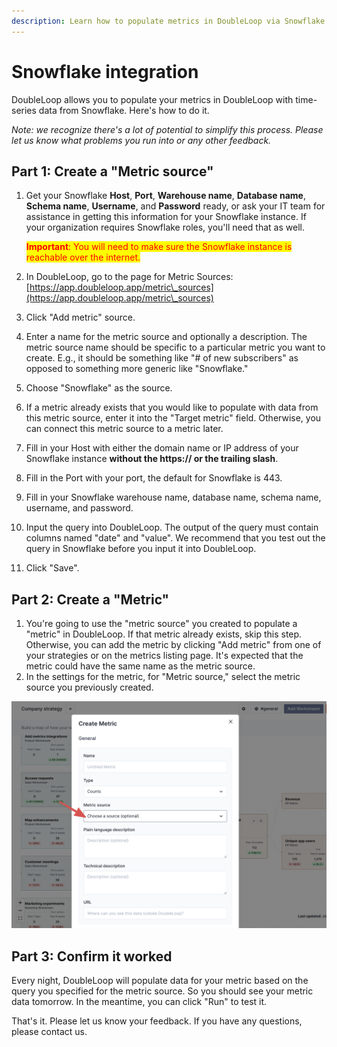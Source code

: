 ```yaml
---
description: Learn how to populate metrics in DoubleLoop via Snowflake.
---
```


# Snowflake integration

DoubleLoop allows you to populate your metrics in DoubleLoop with time-series data from Snowflake. Here's how to do it.

_Note: we recognize there's a lot of potential to simplify this process. Please let us know what problems you run into or any other feedback._

## Part 1: **Create a "Metric source"**

1.  Get your Snowflake **Host**, **Port**, **Warehouse name**, **Database name**, **Schema name**, **Username**, and **Password** ready, or ask your IT team for assistance in getting this information for your Snowflake instance. If your organization requires Snowflake roles, you'll need that as well.

    <mark style="color:red;">**Important**</mark><mark style="color:red;">: You will need to make sure the Snowflake instance is reachable over the internet.</mark>
2. In DoubleLoop, go to the page for Metric Sources: [https://app.doubleloop.app/metric\_sources](https://app.doubleloop.app/metric\_sources)
3. Click "Add metric" source.
4. Enter a name for the metric source and optionally a description. The metric source name should be specific to a particular metric you want to create. E.g., it should be something like "# of new subscribers" as opposed to something more generic like "Snowflake."
5. Choose "Snowflake" as the source.
6. If a metric already exists that you would like to populate with data from this metric source, enter it into the "Target metric" field. Otherwise, you can connect this metric source to a metric later.
7. Fill in your Host with either the domain name or IP address of your Snowflake instance **without the https:// or the trailing slash**.
8. Fill in the Port with your port, the default for Snowflake is 443.
9. Fill in your Snowflake warehouse name, database name, schema name, username, and password.
10. Input the query into DoubleLoop. The output of the query must contain columns named "date" and "value". We recommend that you test out the query in Snowflake before you input it into DoubleLoop.
11. Click "Save".

## Part 2: **Create a "Metric"**

1. You're going to use the "metric source" you created to populate a "metric" in DoubleLoop. If that metric already exists, skip this step. Otherwise, you can add the metric by clicking "Add metric" from one of your strategies or on the metrics listing page. It's expected that the metric could have the same name as the metric source.
2. In the settings for the metric, for "Metric source," select the metric source you previously created.

![](<../.gitbook/assets/CleanShot 2022-03-07 at 14.52.00@2x.png>)

## Part 3: Confirm it worked

Every night, DoubleLoop will populate data for your metric based on the query you specified for the metric source. So you should see your metric data tomorrow. In the meantime, you can click "Run" to test it.

That's it. Please let us know your feedback. If you have any questions, please contact us.
